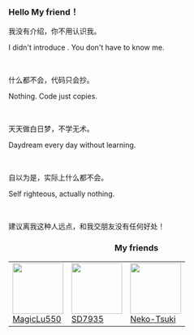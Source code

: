 ### Hello My friend！



我没有介绍，你不用认识我。

I didn't introduce . You don't have to know me.

<br/>

什么都不会，代码只会抄。

Nothing. Code just copies.

<br/>

天天做白日梦，不学无术。

Daydream every day without learning.

<br/>

自以为是，实际上什么都不会。

Self righteous, actually nothing.

<br/>

建议离我这种人远点，和我交朋友没有任何好处！

<div><center><h3>My friends</h3><center></div>

<table id="part"><tr>
    <td><a href="https://github.com/MagicLu550"><img src="https://avatars.githubusercontent.com/u/46070909?v=4" border=0 width=100px height=100px><div>MagicLu550</div></a></td>
    <td><a href="https://github.com/SD7935"><img src="https://avatars.githubusercontent.com/u/70675642?v=4" border=0 width=100px height=100px><div>SD7935</div></a></td>
    <td><a href="https://github.com/Neko-Tsuki"><img src="https://avatars.githubusercontent.com/u/48885462?v=4" border=0 width=100px height=100px><div>Neko-Tsuki</div></a></td>
</table>
